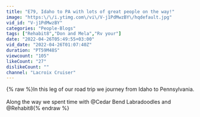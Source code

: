 ```yaml
---
title: "E79, Idaho to PA with lots of great people on the way!"
image: "https:\/\/i.ytimg.com\/vi\/V-j1PdMwzBY\/hqdefault.jpg"
vid_id: "V-j1PdMwzBY"
categories: "People-Blogs"
tags: ["Rehabit8","Don and Mela","Rv your"]
date: "2022-04-26T05:49:55+03:00"
vid_date: "2022-04-26T01:07:40Z"
duration: "PT59M48S"
viewcount: "105"
likeCount: "27"
dislikeCount: ""
channel: "Lacroix Cruiser"
---
```

{% raw %}In this leg of our road trip we journey from Idaho to Pennsylvania. <br /><br />Along the way we spent time with @Cedar Bend Labradoodles  and @Rehabit8{% endraw %}
